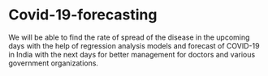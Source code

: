 # Covid-19-forecasting
We will be able to find the rate of spread of the disease in the upcoming days with the help of regression analysis models and forecast of COVID-19 in India with the next days for better management for doctors and various government organizations.
